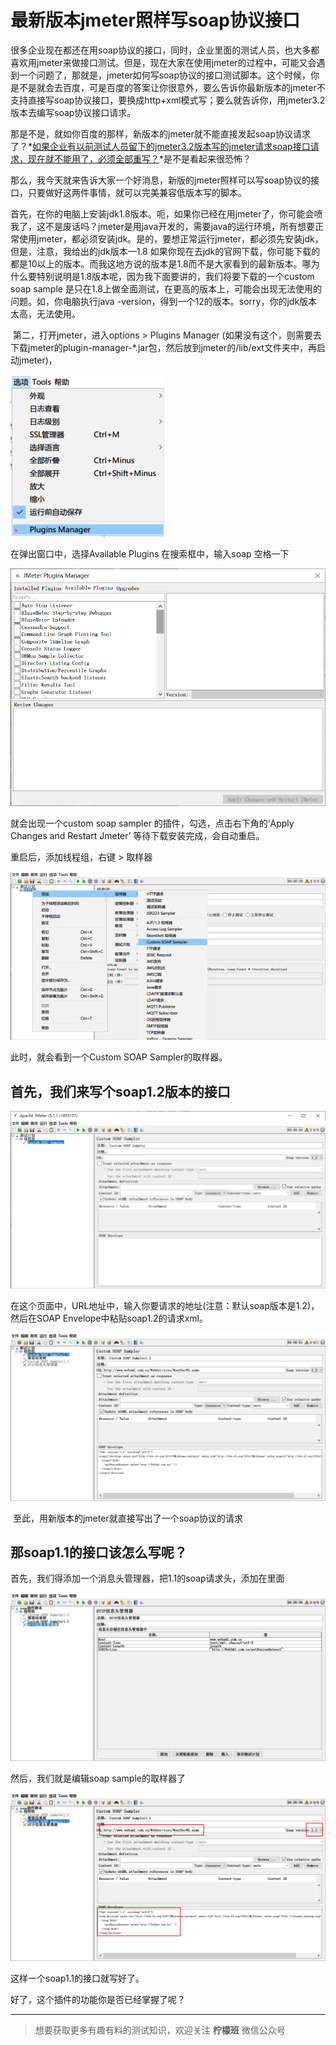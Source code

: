 # 最新版本jmeter照样写soap协议接口

   很多企业现在都还在用soap协议的接口，同时，企业里面的测试人员，也大多都喜欢用jmeter来做接口测试。但是，现在大家在使用jmeter的过程中，可能又会遇到一个问题了，那就是，jmeter如何写soap协议的接口测试脚本。这个时候，你是不是就会去百度，可是百度的答案让你很意外，要么告诉你最新版本的jmeter不支持直接写soap协议接口，要换成http+xml模式写；要么就告诉你，用jmeter3.2版本去编写soap协议接口请求。

​	那是不是，就如你百度的那样，新版本的jmeter就不能直接发起soap协议请求了？*<u>如果企业有以前测试人员留下的jmeter3.2版本写的jmeter请求soap接口请求，现在就不能用了，必须全部重写？</u>*是不是看起来很恐怖？

​	那么，我今天就来告诉大家一个好消息，新版的jmeter照样可以写soap协议的接口，只要做好这两件事情，就可以完美兼容低版本写的脚本。

​	首先，在你的电脑上安装jdk1.8版本。呃，如果你已经在用jmeter了，你可能会喷我了，这不是废话吗？jmeter是用java开发的，需要java的运行环境，所有想要正常使用jmeter，都必须安装jdk。是的，要想正常运行jmeter，都必须先安装jdk，但是，注意，我给出的jdk版本—1.8  如果你现在去jdk的官网下载，你可能下载的都是10以上的版本。而我这地方说的版本是1.8而不是大家看到的最新版本。哪为什么要特别说明是1.8版本呢，因为我下面要讲的，我们将要下载的一个custom soap sample 是只在1.8上做全面测试，在更高的版本上，可能会出现无法使用的问题。如，你电脑执行java -version，得到一个12的版本。sorry，你的jdk版本太高，无法使用。

​	第二，打开jmeter，进入options > Plugins Manager (如果没有这个，则需要去下载jmeter的plugin-manager-*.jar包，然后放到jmeter的/lib/ext文件夹中，再启动jmeter)，

![PluginsManager_1.png](image/PluginsManager_1.png)

在弹出窗口中，选择Available Plugins 在搜索框中，输入soap 空格一下

![AvailablePlugins_1.png](image/AvailablePlugins_1.png)

  就会出现一个custom soap sampler 的插件，勾选，点击右下角的‘Apply Changes and Restart Jmeter’ 等待下载安装完成，会自动重启。

  重启后，添加线程组，右键 > 取样器 

![SoapSampler_1.png](image/SoapSampler_1.png)

此时，就会看到一个Custom SOAP Sampler的取样器。

## 首先，我们来写个soap1.2版本的接口

![CoustomSoap_1.png](image/CoustomSoap_1.png)

在这个页面中，URL地址中，输入你要请求的地址(注意：默认soap版本是1.2)，然后在SOAP Envelope中粘贴soap1.2的请求xml。

![Snipaste_20200330_192722](image/Snipaste_20200330_192722.png)

​	至此，用新版本的jmeter就直接写出了一个soap协议的请求

## 那soap1.1的接口该怎么写呢？

首先，我们得添加一个消息头管理器，把1.1的soap请求头，添加在里面

![Snipaste_20200330_233529](image/Snipaste_20200330_233529.png)

然后，我们就是编辑soap sample的取样器了

![Snipaste_20200330_233721](image/Snipaste_20200330_233721.png)

这样一个soap1.1的接口就写好了。

好了，这个插件的功能你是否已经掌握了呢？

---
> 想要获取更多有趣有料的测试知识，欢迎关注 **柠檬班** 微信公众号